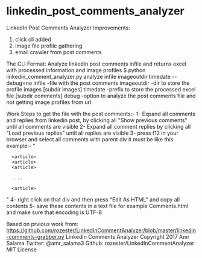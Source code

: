 # linkedin_post_comments_analyzer
LinkedIn Post Comments Analyzer
Improvements:
1) click cli added
2) image file profile gathering
3) email crawler from post comments


The CLI Format:
    Analyze linkedin post comments infile and returns excel with processed information and image profiles
    $ python linkedin_comment_analyzer.py analyze infile imageoutdir timedate --debug=no
        infile      -file with the post comments
        imageoutdir -dir to store the profile images [subdir images]
        timedate    -prefix to store the processed excel file [subdir comments]
        debug       -option to analyze the post comments file and not getting image profiles from url

Work Steps to get the file with the post comments:-
1- Expand all comments and replies from linkedin post,
    by clicking all "Show previous comments" until all comments are visible
2- Expand all comment replies by clicking all "Load previous replies" until all replies are visible
3- press f12 in your browser and select all comments with parent div it must be like this example:-
"<div id="ember1482" class="feed-base-comments-list feed-base-comments-list--expanded ember-view"><!---->
 <!---->
      <article>
      <article>
      <article>

      ....

      <article>
 <div>"
4- right click on that div and then press "Edit As HTML" and copy all contents
5- save these contents in a text file for example Comments.html and make sure that encoding is UTF-8

Based on prvious work from:
https://github.com/rozester/LinkedInCommentAnalyzer/blob/master/linkedin-comments-grabber.py
LinkedIn Comments Analyzer
Copyright 2017 Amr Salama
Twitter: @amr_salama3
Github: rozester/LinkedInCommentAnalyzer
MIT License
